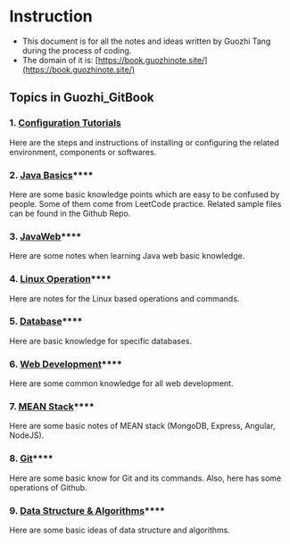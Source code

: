 # Instruction

* This document is for all the notes and ideas written by Guozhi Tang during the process of coding.
* The domain of it is: [https://book.guozhinote.site/](https://book.guozhinote.site/)

## Topics in Guozhi\_GitBook

### 1. [Configuration Tutorials](configuration-tutorials/1.1-java-environment-settings/)

Here are the steps and instructions of installing or configuring the related environment, components or softwares.

### 2. [**Java Basics**](java-basics/2.1-static.md)\*\*\*\*

Here are some basic knowledge points which are easy to be confused by people. Some of them come from LeetCode practice. Related sample files can be found in the Github Repo.

### **3.** [**JavaWeb**](javaweb/3.1-javaweb-introduction.md)\*\*\*\*

Here are some notes when learning Java web basic knowledge. 

### **4.** [**Linux Operation**](linux-operation/4.1-zsh-bash-transformation.md)\*\*\*\*

Here are notes for the Linux based operations and commands.

### **5.** [**Database**](database/5.1-postgresql.md)\*\*\*\*

Here are basic knowledge for specific databases.

### **6.** [**Web Development**](web-development/6.1-html/)\*\*\*\*

Here are some common knowledge for all web development.

### **7.** [**MEAN Stack**](mean-and-mearn-stack/7.1-mean-project-setup/)\*\*\*\*

Here are some basic notes of MEAN stack \(MongoDB, Express, Angular, NodeJS\).

### **8.** [**Git**](git/8.1-readme-and-markdown.md)\*\*\*\*

Here are some basic know for Git and its commands. Also, here has some operations of Github.

### **9.** [**Data Structure & Algorithms**](data-structures-and-algorithms/9.1-data-structures-and-algorithms.md)\*\*\*\*

Here are some basic ideas of data structure and algorithms.



